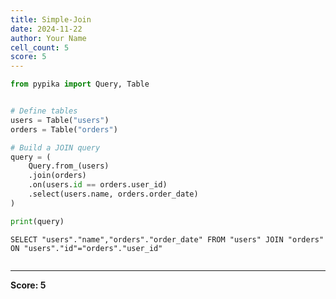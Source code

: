 ```yaml
---
title: Simple-Join
date: 2024-11-22
author: Your Name
cell_count: 5
score: 5
---
```


```python
from pypika import Query, Table
```


```python

```


```python
# Define tables
users = Table("users")
orders = Table("orders")

# Build a JOIN query
query = (
    Query.from_(users)
    .join(orders)
    .on(users.id == orders.user_id)
    .select(users.name, orders.order_date)
)
```


```python
print(query)
```

    SELECT "users"."name","orders"."order_date" FROM "users" JOIN "orders" ON "users"."id"="orders"."user_id"



```python

```


---
**Score: 5**
